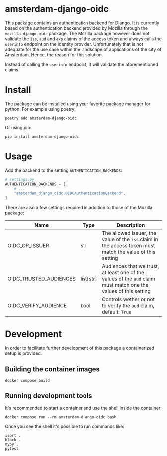 # amsterdam-django-oidc
This package contains an authentication backend for Django.
It is currently based on the authentication backend provided by Mozilla through the `mozilla-django-oidc` package.
The Mozilla package however does not validate the `iss`, `aud` and `exp` claims of the access token and always calls
the `userinfo` endpoint on the identity provider. Unfortunately that is not adequate for the use case within the 
landscape of applications of the city of Amsterdam. Hence, the reason for this solution.

Instead of calling the `userinfo` endpoint, it will validate the aforementioned claims.

# Install
The package can be installed using your favorite package manager for python.
For example using poetry:
```shell
poetry add amsterdam-django-oidc
```

Or using pip:
```shell
pip install amsterdam-django-oidc
```

# Usage
Add the backend to the setting `AUTHENTICATION_BACKENDS`:
```python
# settings.py
AUTHENTICATION_BACKENDS = [
    # ...
    "amsterdam_django_oidc.OIDCAuthenticationBackend",
]
```

There are also a few settings required in addition to those of the Mozilla package:

| Name                   | Type      | Description                                                                                                     |
|------------------------|-----------|-----------------------------------------------------------------------------------------------------------------|
| OIDC_OP_ISSUER         | str       | The allowed issuer, the value of the `iss` claim in the access token must match the value of this setting       |
| OIDC_TRUSTED_AUDIENCES | list[str] | Audiences that we trust, at least one of the values of the `aud` claim must match one the values of this setting |
| OIDC_VERIFY_AUDIENCE   | bool      | Controls wether or not to verify the `aud` claim, default: `True`                                               |

# Development
In order to facilitate further development of this package a containerized setup is provided. 

## Building the container images
```shell
docker compose build
```

## Running development tools
It's recommended to start a container and use the shell inside the container:
```shell
docker compose run --rm amsterdam-django-oidc bash
```
Once you see the shell it's possible to run commands like: 
```shell
isort .
black .
mypy .
pytest
```
